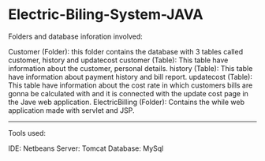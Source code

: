 # Electric-Biling-System-JAVA

Folders and database inforation involved:

Customer (Folder): this folder contains the database with 3 tables called customer, history and updatecost
customer (Table): This table have information about the customer, personal details.
history (Table): This table have information about payment history and bill report.
updatecost (Table): This table have information about the cost rate in which customers bills are gonna be calculated with and it is connected with the update cost page in the Jave web application.
ElectricBilling (Folder): Contains the while web application made with servlet and JSP.

-------------------------------------------------------------------------------------------------------------------------

Tools used:

IDE: Netbeans
Server: Tomcat
Database: MySql

